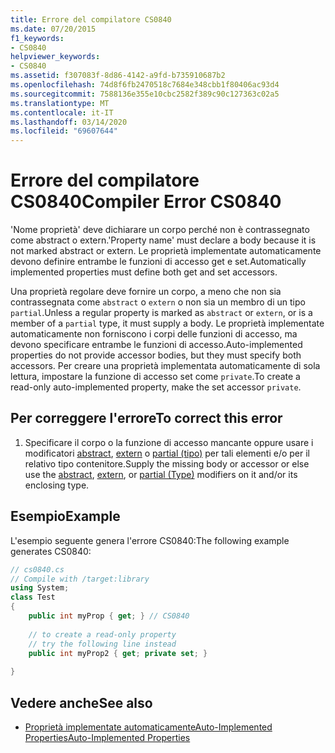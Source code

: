 ```yaml
---
title: Errore del compilatore CS0840
ms.date: 07/20/2015
f1_keywords:
- CS0840
helpviewer_keywords:
- CS0840
ms.assetid: f307083f-8d86-4142-a9fd-b735910687b2
ms.openlocfilehash: 74d8f6fb2470518c7684e348cbb1f80406ac93d4
ms.sourcegitcommit: 7588136e355e10cbc2582f389c90c127363c02a5
ms.translationtype: MT
ms.contentlocale: it-IT
ms.lasthandoff: 03/14/2020
ms.locfileid: "69607644"
---
```

# <a name="compiler-error-cs0840"></a><span data-ttu-id="73617-102">Errore del compilatore CS0840</span><span class="sxs-lookup"><span data-stu-id="73617-102">Compiler Error CS0840</span></span>
<span data-ttu-id="73617-103">'Nome proprietà' deve dichiarare un corpo perché non è contrassegnato come abstract o extern.</span><span class="sxs-lookup"><span data-stu-id="73617-103">'Property name' must declare a body because it is not marked abstract or extern.</span></span> <span data-ttu-id="73617-104">Le proprietà implementate automaticamente devono definire entrambe le funzioni di accesso get e set.</span><span class="sxs-lookup"><span data-stu-id="73617-104">Automatically implemented properties must define both get and set accessors.</span></span>  
  
 <span data-ttu-id="73617-105">Una proprietà regolare deve fornire un corpo, a meno che non sia contrassegnata come `abstract` o `extern` o non sia un membro di un tipo `partial`.</span><span class="sxs-lookup"><span data-stu-id="73617-105">Unless a regular property is marked as `abstract` or `extern`, or is a member of a `partial` type, it must supply a body.</span></span> <span data-ttu-id="73617-106">Le proprietà implementate automaticamente non forniscono i corpi delle funzioni di accesso, ma devono specificare entrambe le funzioni di accesso.</span><span class="sxs-lookup"><span data-stu-id="73617-106">Auto-implemented properties do not provide accessor bodies, but they must specify both accessors.</span></span> <span data-ttu-id="73617-107">Per creare una proprietà implementata automaticamente di sola lettura, impostare la funzione di accesso set come `private`.</span><span class="sxs-lookup"><span data-stu-id="73617-107">To create a read-only auto-implemented property, make the set accessor `private`.</span></span>  
  
## <a name="to-correct-this-error"></a><span data-ttu-id="73617-108">Per correggere l'errore</span><span class="sxs-lookup"><span data-stu-id="73617-108">To correct this error</span></span>  
  
1. <span data-ttu-id="73617-109">Specificare il corpo o la funzione di accesso mancante oppure usare i modificatori [abstract](../keywords/abstract.md), [extern](../keywords/extern.md) o [partial (tipo)](../keywords/partial-type.md) per tali elementi e/o per il relativo tipo contenitore.</span><span class="sxs-lookup"><span data-stu-id="73617-109">Supply the missing body or accessor or else use the [abstract](../keywords/abstract.md), [extern](../keywords/extern.md), or [partial (Type)](../keywords/partial-type.md) modifiers on it and/or its enclosing type.</span></span>  
  
## <a name="example"></a><span data-ttu-id="73617-110">Esempio</span><span class="sxs-lookup"><span data-stu-id="73617-110">Example</span></span>  
 <span data-ttu-id="73617-111">L'esempio seguente genera l'errore CS0840:</span><span class="sxs-lookup"><span data-stu-id="73617-111">The following example generates CS0840:</span></span>  
  
```csharp  
// cs0840.cs  
// Compile with /target:library  
using System;  
class Test  
{  
    public int myProp { get; } // CS0840  
  
    // to create a read-only property  
    // try the following line instead  
    public int myProp2 { get; private set; }  
  
}  
```  
  
## <a name="see-also"></a><span data-ttu-id="73617-112">Vedere anche</span><span class="sxs-lookup"><span data-stu-id="73617-112">See also</span></span>

- [<span data-ttu-id="73617-113">Proprietà implementate automaticamenteAuto-Implemented Properties</span><span class="sxs-lookup"><span data-stu-id="73617-113">Auto-Implemented Properties</span></span>](../../programming-guide/classes-and-structs/auto-implemented-properties.md)
